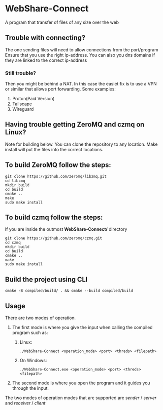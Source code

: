 # WebShare-Connect
A program that transfer of files of any size over the web

## Trouble with connecting?
The one sending files will need to allow connections from the port/program
Ensure that you use the right ip-address. You can also you dns domains if they are linked to the correct ip-address
### Still trouble?
Then you might be behind a NAT. In this case the easiet fix is to use a VPN or similar that allows port forwarding. Some examples:
1. Proton(Paid Version)
2. Tailscape
3. Wireguard

## Having trouble getting ZeroMQ and czmq on Linux?
Note for building below.
You can clone the repository to any location. 
Make install will put the files into the correct locations.
## To build ZeroMQ follow the steps:
```
git clone https://github.com/zeromq/libzmq.git
cd libzmq
mkdir build
cd build
cmake ..
make
sudo make install
```
## To build czmq follow the steps:
If you are inside the outmost **WebShare-Connect/** directory
```
git clone https://github.com/zeromq/czmq.git
cd czmq
mkdir build
cd build
cmake ..
make
sudo make install
```
## Build the project using CLI
```
cmake -B compiled/build/ . && cmake --build compiled/build
```

## Usage
There are two modes of operation.
1. The first mode is where you give the input when calling the compiled program such as:
    1. Linux:
        ```
        ./WebShare-Connect <operation_mode> <port> <threds> <filepath>
        ```
    2. On Windows:
        ```
        ./WebShare-Connect.exe <operation_mode> <port> <threds> <filepath>
        ```

2. The second mode is where you open the program and it guides you through the input.

The two modes of operation modes that are supported are <em>sender</em> / <em>server</em> and <em>receiver</em> / <em>client</em>
